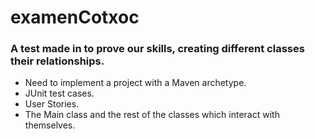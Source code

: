 # examenCotxoc
### A test made in to prove our skills, creating different classes their relationships.
- Need to implement a project with a Maven archetype.
- JUnit test cases.
- User Stories.
- The Main class and the rest of the classes which interact with themselves.
